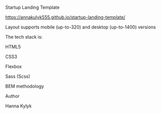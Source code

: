 Startup Landing Template

https://annakulyk555.github.io/startup-landing-template/


Layout supports mobile (up-to-320) and desktop (up-to-1400) versions


The tech stack is:

HTML5

CSS3

Flexbox

Sass (Scss)

BEM methodology

Author

Hanna Kylyk
